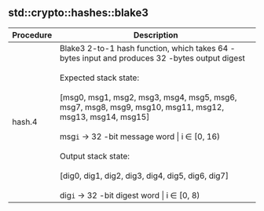 
## std::crypto::hashes::blake3
| Procedure | Description |
| ----------- | ------------- |
| hash.4 |  Blake3 2-to-1 hash function, which takes 64 -bytes input and produces 32 -bytes output digest<br /><br /> Expected stack state:<br /><br /> [msg0, msg1, msg2, msg3, msg4, msg5, msg6, msg7, msg8, msg9, msg10, msg11, msg12, msg13, msg14, msg15]<br /><br /> msg`i` -> 32 -bit message word \| i ∈ [0, 16)<br /><br /> Output stack state:<br /><br /> [dig0, dig1, dig2, dig3, dig4, dig5, dig6, dig7]<br /><br /> dig`i` -> 32 -bit digest word \| i ∈ [0, 8) |
